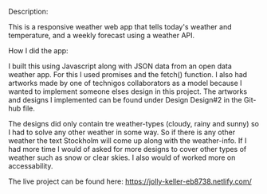 Description:

This is a responsive weather web app that tells today's weather and temperature, and a weekly forecast using a weather API.

How I did the app:

I built this using Javascript along with JSON data from an open data weather app. For this I used promises and the fetch() function. I also had artworks made by one of technigos collaborators as a model because I wanted to implement someone elses design in this project. The artworks and designs I implemented can be found under Design Design#2 in the Git-hub file.

The designs did only contain tre weather-types (cloudy, rainy and sunny) so I had to solve any other weather in some way. So if there is any other weather the text Stockholm will come up along with the weather-info. If I had more time I would of asked for more designs to cover other types of weather such as snow or clear skies. I also would of worked more on accessability.

The live project can be found here: https://jolly-keller-eb8738.netlify.com/
